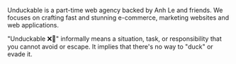 Unduckable is a part-time web agency backed by Anh Le and friends. We focuses on crafting fast and stunning e-commerce, marketing websites and web applications.

"Unduckable ❌🦆" informally means a situation, task, or responsibility that you cannot avoid or escape. It implies that there's no way to "duck" or evade it.